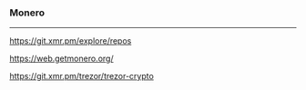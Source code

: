 ### Monero
---
https://git.xmr.pm/explore/repos

https://web.getmonero.org/

https://git.xmr.pm/trezor/trezor-crypto

```
```

```
```

```
```


